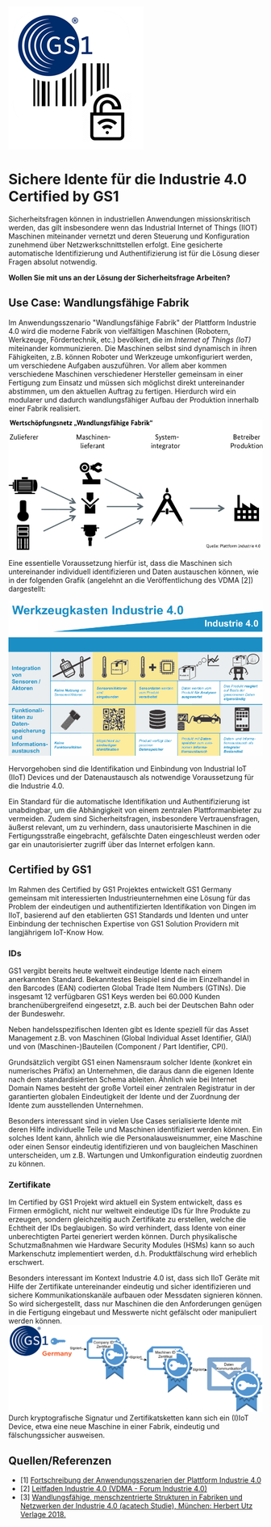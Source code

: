 
![Logo](pics/Certified_by_GS1_Logo.png#logo)

# Sichere Idente für die Industrie 4.0 Certified by GS1

Sicherheitsfragen können in industriellen Anwendungen missionskritisch werden, das gilt insbesondere wenn das Industrial Internet of Things (IIOT) Maschinen miteinander vernetzt und deren Steuerung und Konfiguration zunehmend über Netzwerkschnittstellen erfolgt. Eine gesicherte automatische Identifizierung und Authentifizierung ist für die Lösung dieser Fragen absolut notwendig.

**Wollen Sie mit uns an der Lösung der Sicherheitsfrage Arbeiten?**

## Use Case: Wandlungsfähige Fabrik

Im Anwendungsszenario "Wandlungsfähige Fabrik" der Plattform Industrie 4.0 wird die moderne Fabrik von vielfältigen Maschinen (Robotern, Werkzeuge, Fördertechnik, etc.) bevölkert, die im *Internet of Things (IoT)* miteinander kommunizieren.
Die Maschinen selbst sind dynamisch in ihren Fähigkeiten, z.B. können Roboter und Werkzeuge umkonfiguriert werden, um verschiedene Aufgaben auszuführen. Vor allem aber kommen verschiedene Maschinen verschiedener Hersteller gemeinsam in einer Fertigung zum Einsatz und müssen sich möglichst direkt untereinander abstimmen, um den aktuellen Auftrag zu fertigen. Hierdurch wird ein modularer und dadurch wandlungsfähiger Aufbau der Produktion innerhalb einer Fabrik realisiert.

![Anwendungszenario WFF aus [1]](pics/anwendungszenario-wff.png "Anwendungszenario WFF aus [1]")


Eine essentielle Voraussetzung hierfür ist, dass die Maschinen sich untereinander individuell identifizieren und Daten austauschen können, wie in der folgenden Grafik (angelehnt an die Veröffentlichung des VDMA [2]) dargestellt:

![Abgeleitet von: Werkzeugkaste Industrie 4.0 aus [2,3]](pics/werkzeugkaste-i40-vdma-part.png "Abgeleitet von: Werkzeugkaste Industrie 4.0 aus [2,3]")

Hervorgehoben sind die Identifikation und Einbindung von Industrial IoT (IIoT) Devices und der Datenaustausch als notwendige Voraussetzung für die Industrie 4.0.

Ein Standard für die automatische Identifikation und Authentifizierung ist unabdingbar, um die Abhängigkeit von einem zentralen Plattformanbieter zu vermeiden. Zudem sind Sicherheitsfragen, insbesondere Vertrauensfragen, äußerst relevant, um zu verhindern, dass unautorisierte Maschinen in die Fertigungsstraße eingebracht, gefälschte Daten eingeschleust werden oder gar ein unautorisierter zugriff über das Internet erfolgen kann.


## Certified by GS1

Im Rahmen des Certified by GS1 Projektes entwickelt GS1 Germany gemeinsam mit interessierten Industrieunternehmen eine Lösung für das Problem der eindeutigen und authentifizierten Identifikation von Dingen im IIoT, basierend auf den etablierten GS1 Standards und Identen und unter Einbindung der technischen Expertise von GS1 Solution Providern mit langjährigem IoT-Know How.

### IDs

GS1 vergibt bereits heute weltweit eindeutige Idente nach einem anerkannten Standard.
Bekanntestes Beispiel sind die im Einzelhandel in den Barcodes (EAN) codierten Global Trade Item Numbers (GTINs). Die insgesamt 12 verfügbaren GS1 Keys werden bei 60.000 Kunden branchenübergreifend eingesetzt, z.B. auch bei der Deutschen Bahn oder der Bundeswehr.

Neben handelsspezifischen Identen gibt es Idente speziell für das Asset Management z.B. von Maschinen (Global Individual Asset Identifier, GIAI) und von (Maschinen-)Bauteilen (Component / Part Identifier, CPI).

Grundsätzlich vergibt GS1 einen Namensraum solcher Idente (konkret ein numerisches Präfix) an Unternehmen, die daraus dann die eigenen Idente nach dem standardisierten Schema ableiten. Ähnlich wie bei Internet Domain Names besteht der große Vorteil einer zentralen Registratur in der garantierten globalen Eindeutigkeit der Idente und der Zuordnung der Idente zum ausstellenden Unternehmen.

Besonders interessant sind in vielen Use Cases serialisierte Idente mit deren Hilfe individuelle Teile und Maschinen identifiziert werden können. Ein solches Ident kann, ähnlich wie die Personalausweisnummer, eine Maschine oder einen Sensor eindeutig identifizieren und von baugleichen Maschinen unterscheiden, um z.B. Wartungen und Umkonfiguration eindeutig zuordnen zu können.


### Zertifikate

Im Certified by GS1 Projekt wird aktuell ein System entwickelt, dass es Firmen ermöglicht, nicht nur weltweit eindeutige IDs für Ihre Produkte zu erzeugen, sondern gleichzeitig auch Zertifikate zu erstellen, welche die Echtheit der IDs beglaubigen. So wird verhindert, dass Idente von einer unberechtigten Partei generiert werden können. Durch physikalische Schutzmaßnahmen wie Hardware Security Modules (HSMs) kann so auch Markenschutz implementiert werden, d.h. Produktfälschung wird erheblich erschwert.

Besonders interessant im Kontext Industrie 4.0 ist, dass sich IIoT Geräte mit Hilfe der Zertifikate untereinander eindeutig und sicher identifizieren und sichere Kommunikationskanäle aufbauen oder Messdaten signieren können. So wird sichergestellt, dass nur Maschinen die den Anforderungen genügen in die Fertigung eingebaut und Messwerte nicht gefälscht oder manipuliert werden können.
![Zertifikatskette](pics/Certificate-Chain.png "Zertifikatskette")
Durch kryptografische Signatur und Zertifikatsketten kann sich ein (I)IoT Device, etwa eine neue Maschine in einer Fabrik, eindeutig und fälschungssicher ausweisen.


## Quellen/Referenzen
- [1] [Fortschreibung der Anwendungsszenarien der Plattform Industrie 4.0](https://www.plattform-i40.de/PI40/Redaktion/DE/Downloads/Publikation/fortschreibung-anwendungsszenarien.html)
- [2] [Leitfaden Industrie 4.0 (VDMA - Forum Industrie 4.0)](https://industrie40.vdma.org/viewer/-/v2article/render/15540546)
- [3] [Wandlungsfähige, menschzentrierte Strukturen in Fabriken und Netzwerken der Industrie 4.0 (acatech Studie), München: Herbert Utz Verlage 2018.](https://www.plattform-i40.de/PI40/Redaktion/DE/Downloads/Publikation/hm-2018-fb-wandlung.html)

